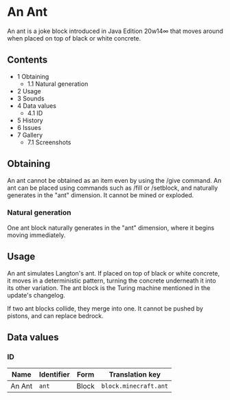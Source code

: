 # An Ant
An ant is a joke block introduced in Java Edition 20w14∞ that moves around when placed on top of black or white concrete.

## Contents
- 1 Obtaining
	- 1.1 Natural generation
- 2 Usage
- 3 Sounds
- 4 Data values
	- 4.1 ID
- 5 History
- 6 Issues
- 7 Gallery
	- 7.1 Screenshots

## Obtaining
An ant cannot be obtained as an item even by using the /give command. An ant can be placed using commands such as /fill or /setblock, and naturally generates in the "ant" dimension. It cannot be mined or exploded.

### Natural generation
One ant block naturally generates in the "ant" dimension, where it begins moving immediately.

## Usage
An ant simulates Langton's ant. If placed on top of black or white concrete, it moves in a deterministic pattern, turning the concrete underneath it into its other variation. The ant block is the Turing machine mentioned in the update's changelog.

If two ant blocks collide, they merge into one. It cannot be pushed by pistons, and can replace bedrock.

## Data values
### ID
| Name   | Identifier | Form  | Translation key       |
|--------|------------|-------|-----------------------|
| An Ant | `ant`      | Block | `block.minecraft.ant` |


